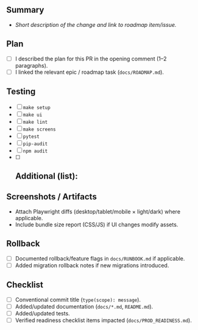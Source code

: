 ## Summary
- _Short description of the change and link to roadmap item/issue._

## Plan
- [ ] I described the plan for this PR in the opening comment (1–2 paragraphs).
- [ ] I linked the relevant epic / roadmap task (`docs/ROADMAP.md`).

## Testing
- [ ] `make setup`
- [ ] `make ui`
- [ ] `make lint`
- [ ] `make screens`
- [ ] `pytest`
- [ ] `pip-audit`
- [ ] `npm audit`
- [ ] Additional (list):
  - 

## Screenshots / Artifacts
- Attach Playwright diffs (desktop/tablet/mobile × light/dark) where applicable.
- Include bundle size report (CSS/JS) if UI changes modify assets.

## Rollback
- [ ] Documented rollback/feature flags in `docs/RUNBOOK.md` if applicable.
- [ ] Added migration rollback notes if new migrations introduced.

## Checklist
- [ ] Conventional commit title (`type(scope): message`).
- [ ] Added/updated documentation (`docs/*.md`, `README.md`).
- [ ] Added/updated tests.
- [ ] Verified readiness checklist items impacted (`docs/PROD_READINESS.md`).
